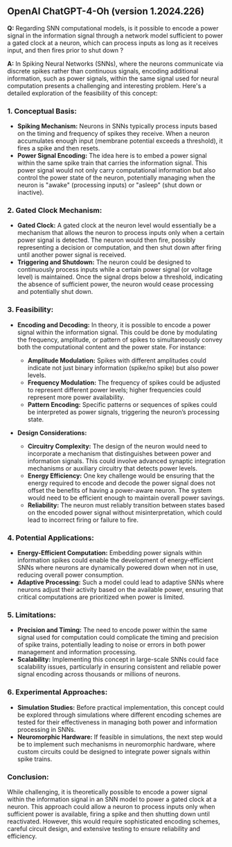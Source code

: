 

## OpenAI ChatGPT-4-Oh (version 1.2024.226)

**Q:** Regarding SNN computational models, is it possible to encode a power signal in the information signal through a network model sufficient to power a gated clock at a neuron,  which can process inputs as long as it receives input, and then fires prior to shut down ?

**A:** In Spiking Neural Networks (SNNs), where the neurons communicate via discrete spikes rather than continuous signals, encoding additional information, such as power signals, within the same signal used for neural computation presents a challenging and interesting problem. Here's a detailed exploration of the feasibility of this concept:

### 1. **Conceptual Basis:**
   - **Spiking Mechanism:** Neurons in SNNs typically process inputs based on the timing and frequency of spikes they receive. When a neuron accumulates enough input (membrane potential exceeds a threshold), it fires a spike and then resets.
   - **Power Signal Encoding:** The idea here is to embed a power signal within the same spike train that carries the information signal. This power signal would not only carry computational information but also control the power state of the neuron, potentially managing when the neuron is "awake" (processing inputs) or "asleep" (shut down or inactive).

### 2. **Gated Clock Mechanism:**
   - **Gated Clock:** A gated clock at the neuron level would essentially be a mechanism that allows the neuron to process inputs only when a certain power signal is detected. The neuron would then fire, possibly representing a decision or computation, and then shut down after firing until another power signal is received.
   - **Triggering and Shutdown:** The neuron could be designed to continuously process inputs while a certain power signal (or voltage level) is maintained. Once the signal drops below a threshold, indicating the absence of sufficient power, the neuron would cease processing and potentially shut down.

### 3. **Feasibility:**
   - **Encoding and Decoding:** In theory, it is possible to encode a power signal within the information signal. This could be done by modulating the frequency, amplitude, or pattern of spikes to simultaneously convey both the computational content and the power state. For instance:
     - **Amplitude Modulation:** Spikes with different amplitudes could indicate not just binary information (spike/no spike) but also power levels.
     - **Frequency Modulation:** The frequency of spikes could be adjusted to represent different power levels; higher frequencies could represent more power availability.
     - **Pattern Encoding:** Specific patterns or sequences of spikes could be interpreted as power signals, triggering the neuron’s processing state.

   - **Design Considerations:**
     - **Circuitry Complexity:** The design of the neuron would need to incorporate a mechanism that distinguishes between power and information signals. This could involve advanced synaptic integration mechanisms or auxiliary circuitry that detects power levels.
     - **Energy Efficiency:** One key challenge would be ensuring that the energy required to encode and decode the power signal does not offset the benefits of having a power-aware neuron. The system would need to be efficient enough to maintain overall power savings.
     - **Reliability:** The neuron must reliably transition between states based on the encoded power signal without misinterpretation, which could lead to incorrect firing or failure to fire.

### 4. **Potential Applications:**
   - **Energy-Efficient Computation:** Embedding power signals within information spikes could enable the development of energy-efficient SNNs where neurons are dynamically powered down when not in use, reducing overall power consumption.
   - **Adaptive Processing:** Such a model could lead to adaptive SNNs where neurons adjust their activity based on the available power, ensuring that critical computations are prioritized when power is limited.

### 5. **Limitations:**
   - **Precision and Timing:** The need to encode power within the same signal used for computation could complicate the timing and precision of spike trains, potentially leading to noise or errors in both power management and information processing.
   - **Scalability:** Implementing this concept in large-scale SNNs could face scalability issues, particularly in ensuring consistent and reliable power signal encoding across thousands or millions of neurons.

### 6. **Experimental Approaches:**
   - **Simulation Studies:** Before practical implementation, this concept could be explored through simulations where different encoding schemes are tested for their effectiveness in managing both power and information processing in SNNs.
   - **Neuromorphic Hardware:** If feasible in simulations, the next step would be to implement such mechanisms in neuromorphic hardware, where custom circuits could be designed to integrate power signals within spike trains.

### Conclusion:
While challenging, it is theoretically possible to encode a power signal within the information signal in an SNN model to power a gated clock at a neuron. This approach could allow a neuron to process inputs only when sufficient power is available, firing a spike and then shutting down until reactivated. However, this would require sophisticated encoding schemes, careful circuit design, and extensive testing to ensure reliability and efficiency.
